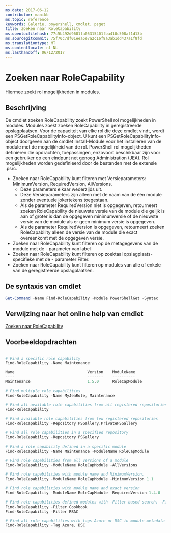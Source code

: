 ```yaml
---
ms.date: 2017-06-12
contributor: manikb
ms.topic: reference
keywords: Galerie, powershell, cmdlet, psget
title: Zoeken naar RoleCapability
ms.openlocfilehash: 77c5b492d9681fa05315401fba410c508af1d13b
ms.sourcegitcommit: 75f70c7df01eea5e7a2c16f9a3ab1dd437a1f8fd
ms.translationtype: MT
ms.contentlocale: nl-NL
ms.lasthandoff: 06/12/2017
---
```

# <a name="find-rolecapability"></a>Zoeken naar RoleCapability

Hiermee zoekt rol mogelijkheden in modules.

## <a name="description"></a>Beschrijving
De cmdlet zoeken RoleCapability zoekt PowerShell rol mogelijkheden in modules. Modules zoekt zoeken RoleCapability in geregistreerde opslagplaatsen. Voor de capaciteit van elke rol die deze cmdlet vindt, wordt een PSGetRoleCapabilityInfo-object. U kunt een PSGetRoleCapabilityInfo-object doorgeven aan de cmdlet Install-Module voor het installeren van de module met de mogelijkheid van de rol.
PowerShell rol mogelijkheden definiëren die opdrachten, toepassingen, enzovoort beschikbaar zijn voor een gebruiker op een eindpunt net genoeg Administration (JEA). Rol mogelijkheden worden gedefinieerd door de bestanden met de extensie .psrc.

- Zoeken naar RoleCapability kunt filteren met Versieparameters: MinimumVersion, RequiredVersion, AllVersions.
  - Deze parameters elkaar wederzijds uit.
  - Deze Versieparameters zijn alleen met de naam van de één module zonder eventuele jokertekens toegestaan.
  - Als de parameter RequiredVersion niet is opgegeven, retourneert zoeken RoleCapability de nieuwste versie van de module die gelijk is aan of groter is dan de opgegeven minimumversie of de nieuwste versie van de module als er geen minimum versie is opgegeven.
  - Als de parameter RequiredVersion is opgegeven, retourneert zoeken RoleCapability alleen de versie van de module die exact overeenkomt met de opgegeven versie.
- Zoeken naar RoleCapability kunt filteren op de metagegevens van de module met de - parameter van label
- Zoeken naar RoleCapability kunt filteren op zoektaal opslagplaats-specifieke met de - parameter Filter.
- Zoeken naar RoleCapability kunt filteren op modules van alle of enkele van de geregistreerde opslagplaatsen.

## <a name="cmdlet-syntax"></a>De syntaxis van cmdlet
```powershell
Get-Command -Name Find-RoleCapability -Module PowerShellGet -Syntax
```

## <a name="cmdlet-online-help-reference"></a>Verwijzing naar het online help van cmdlet

[Zoeken naar RoleCapability](http://go.microsoft.com/fwlink/?LinkId=718029)

## <a name="example-commands"></a>Voorbeeldopdrachten
```powershell

# Find a specific role capability
Find-RoleCapability -Name Maintenance

Name                                Version    ModuleName                          Repository
----                                -------    ----------                          ----------
Maintenance                         1.5.0      RoleCapModule                       PrivatePSGallery

# Find multiple role capabilities
Find-RoleCapability -Name MyJeaRole, Maintenance

# Find all available role capabilities from all registered repositories
Find-RoleCapability

# Find available role capabilities from few registered repositories
Find-RoleCapability -Repository PSGallery,PrivatePSGallery

# Find all role capabilities in a specified repository
Find-RoleCapability -Repository PSGallery

# Find a role capability defined in a specific module
Find-RoleCapability -Name Maintenance -ModuleName RoleCapModule

# Find role capabilities from all versions of a module
Find-RoleCapability -ModuleName RoleCapModule -AllVersions

# Find role capabilities with module name and MinimumVersion.
Find-RoleCapability -ModuleName RoleCapModule -MinimumVersion 1.1

# Find role capabilities with module name and exact version
Find-RoleCapability -ModuleName RoleCapModule -RequiredVersion 1.4.0

# Find role capabilities defined modules with -Filter based search. -Filter searches in description and module names
Find-RoleCapability -Filter Cookbook
Find-RoleCapability -Filter RBAC

# Find all role capabilities with tags Azure or DSC in module metadata
Find-RoleCapability -Tag Azure, DSC

```

